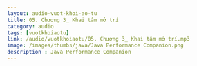 ```yaml
---
layout: audio-vuot-khoi-ao-tu
title: 05. Chương 3_ Khai tâm mở trí
category: audio
tags: [vuotkhoiaotu]
link: /audio/vuotkhoiaotu/05. Chương 3_ Khai tâm mở trí.mp3 
image: /images/thumbs/java/Java Performance Companion.png
description : Java Performance Companion 
---
```












